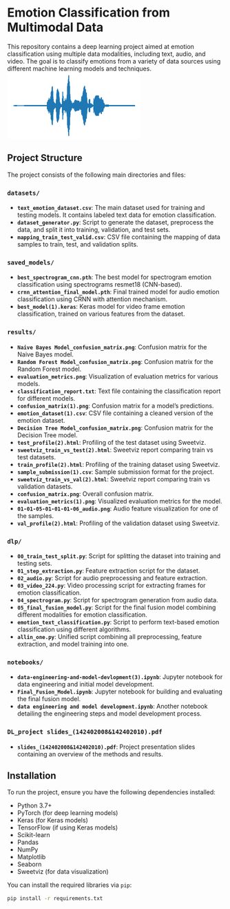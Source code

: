 # Emotion Classification from Multimodal Data

This repository contains a deep learning project aimed at emotion classification using multiple data modalities, including text, audio, and video. The goal is to classify emotions from a variety of data sources using different machine learning models and techniques.
![Spectrogram](https://github.com/sdmadhav/deep-learning-project/blob/main/results/01-01-05-01-01-01-06_audio.png)
## Project Structure

The project consists of the following main directories and files:

### `datasets/`
- **`text_emotion_dataset.csv`**: The main dataset used for training and testing models. It contains labeled text data for emotion classification.
- **`dataset_generator.py`**: Script to generate the dataset, preprocess the data, and split it into training, validation, and test sets.
- **`mapping_train_test_valid.csv`**: CSV file containing the mapping of data samples to train, test, and validation splits.

### `saved_models/`
- **`best_spectrogram_cnn.pth`**: The best model for spectrogram emotion classification using spectrograms resmet18 (CNN-based).
- **`crnn_attention_final_model.pth`**: Final trained model for audio emotion classification using CRNN with attention mechanism.
- **`best_model(1).keras`**: Keras model for video frame emotion classification, trained on various features from the dataset.

### `results/`
- **`Naive Bayes Model_confusion_matrix.png`**: Confusion matrix for the Naive Bayes model.
- **`Random Forest Model_confusion_matrix.png`**: Confusion matrix for the Random Forest model.
- **`evaluation_metrics.png`**: Visualization of evaluation metrics for various models.
- **`classification_report.txt`**: Text file containing the classification report for different models.
- **`confusion_matrix(1).png`**: Confusion matrix for a model’s predictions.
- **`emotion_dataset(1).csv`**: CSV file containing a cleaned version of the emotion dataset.
- **`Decision Tree Model_confusion_matrix.png`**: Confusion matrix for the Decision Tree model.
- **`test_profile(2).html`**: Profiling of the test dataset using Sweetviz.
- **`sweetviz_train_vs_test(2).html`**: Sweetviz report comparing train vs test datasets.
- **`train_profile(2).html`**: Profiling of the training dataset using Sweetviz.
- **`sample_submission(1).csv`**: Sample submission format for the project.
- **`sweetviz_train_vs_val(2).html`**: Sweetviz report comparing train vs validation datasets.
- **`confusion_matrix.png`**: Overall confusion matrix.
- **`evaluation_metrics(1).png`**: Visualized evaluation metrics for the model.
- **`01-01-05-01-01-01-06_audio.png`**: Audio feature visualization for one of the samples.
- **`val_profile(2).html`**: Profiling of the validation dataset using Sweetviz.

### `dlp/`
- **`00_train_test_split.py`**: Script for splitting the dataset into training and testing sets.
- **`01_step_extraction.py`**: Feature extraction script for the dataset.
- **`02_audio.py`**: Script for audio preprocessing and feature extraction.
- **`03_video_224.py`**: Video processing script for extracting frames for emotion classification.
- **`04_spectrogram.py`**: Script for spectrogram generation from audio data.
- **`05_final_fusion_model.py`**: Script for the final fusion model combining different modalities for emotion classification.
- **`emotion_text_classification.py`**: Script to perform text-based emotion classification using different algorithms.
- **`allin_one.py`**: Unified script combining all preprocessing, feature extraction, and model training into one.

### `notebooks/`
- **`data-engineering-and-model-devlopment(3).ipynb`**: Jupyter notebook for data engineering and initial model development.
- **`Final_Fusion_Model.ipynb`**: Jupyter notebook for building and evaluating the final fusion model.
- **`data engineering and model development.ipynb`**: Another notebook detailing the engineering steps and model development process.

### `DL_project slides_(142402008&142402010).pdf`
- **`slides_(142402008&142402010).pdf`**: Project presentation slides containing an overview of the methods and results.

## Installation

To run the project, ensure you have the following dependencies installed:

- Python 3.7+
- PyTorch (for deep learning models)
- Keras (for Keras models)
- TensorFlow (if using Keras models)
- Scikit-learn
- Pandas
- NumPy
- Matplotlib
- Seaborn
- Sweetviz (for data visualization)

You can install the required libraries via `pip`:

```bash
pip install -r requirements.txt

